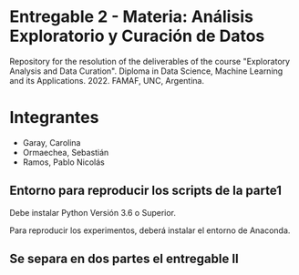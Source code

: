 # Entregable 2 - Materia: Análisis Exploratorio y Curación de Datos

Repository for the resolution of the deliverables of the course "Exploratory Analysis and Data Curation". Diploma in Data Science, Machine Learning and its Applications. 2022. FAMAF, UNC, Argentina.

# Integrantes

- Garay, Carolina
- Ormaechea, Sebastián
- Ramos, Pablo Nicolás

## Entorno para reproducir los scripts de la parte1

Debe instalar Python Versión 3.6 o Superior.

Para reproducir los experimentos, deberá instalar el entorno de Anaconda.

## Se separa en dos partes el entregable II